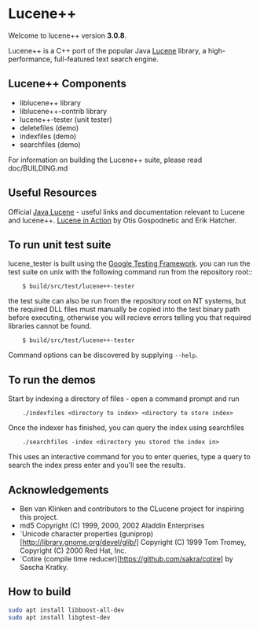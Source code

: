 Lucene++
==========

Welcome to lucene++ version **3.0.8**.

Lucene++ is a C++ port of the popular Java [Lucene](http://lucene.apache.org/)
library, a high-performance, full-featured text search engine.


Lucene++ Components
----------------

- liblucene++ library
- liblucene++-contrib library
- lucene++-tester (unit tester)
- deletefiles (demo)
- indexfiles (demo)
- searchfiles (demo)

For information on building the Lucene++ suite, please read doc/BUILDING.md


Useful Resources
----------------

Official [Java Lucene](http://lucene.apache.org/java/docs/index.html) - useful links and
documentation relevant to Lucene and lucene++. [Lucene in Action](https://www.amazon.com/dp/1932394281/)
by Otis Gospodnetic and Erik Hatcher.


To run unit test suite
----------------------

lucene_tester is built using the [Google Testing Framework](https://code.google.com/p/googletest/).
you can run the test suite on unix with the following command run from the
repository root::
```
    $ build/src/test/lucene++-tester
```

the test suite can also be run from the repository root on NT systems, but the required DLL
files must manually be copied into the test binary path before executing, otherwise you will
recieve errors telling you that required libraries cannot be found.
```
    $ build/src/test/lucene++-tester
```

Command options can be discovered by supplying `--help`.


To run the demos
----------------

Start by indexing a directory of files - open a command prompt and run
```
    ./indexfiles <directory to index> <directory to store index>
```
Once the indexer has finished, you can query the index using searchfiles
```
    ./searchfiles -index <directory you stored the index in>
```
This uses an interactive command for you to enter queries, type a query to search the index press enter and you'll see the results.


Acknowledgements
----------------

- Ben van Klinken and contributors to the CLucene project for inspiring this project.
- md5 Copyright (C) 1999, 2000, 2002 Aladdin Enterprises
- `Unicode character properties (guniprop)[http://library.gnome.org/devel/glib/] Copyright (C) 1999 Tom Tromey, Copyright (C) 2000 Red Hat, Inc.
- `Cotire (compile time reducer)[https://github.com/sakra/cotire] by Sascha Kratky.


How to build
-----------

```bash
sudo apt install libboost-all-dev
sudo apt install libgtest-dev
```
